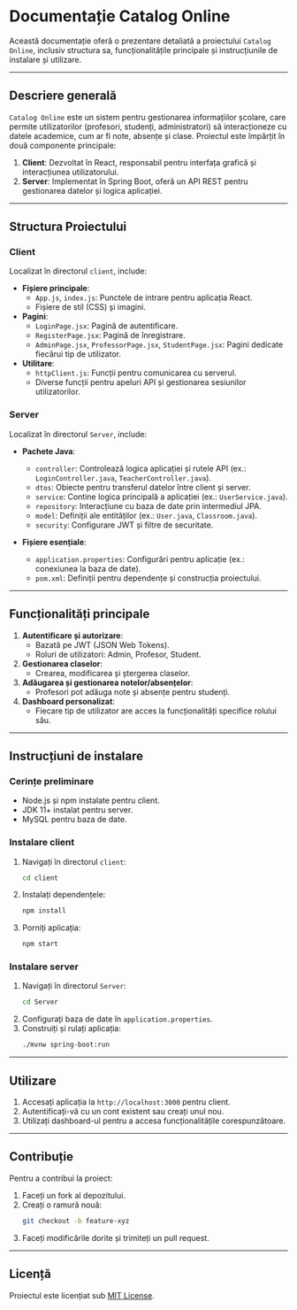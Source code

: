 # Documentație Catalog Online

Această documentație oferă o prezentare detaliată a proiectului `Catalog Online`, inclusiv structura sa, funcționalitățile principale și instrucțiunile de instalare și utilizare.

---

## Descriere generală

`Catalog Online` este un sistem pentru gestionarea informațiilor școlare, care permite utilizatorilor (profesori, studenți, administratori) să interacționeze cu datele academice, cum ar fi note, absențe și clase. Proiectul este împărțit în două componente principale:

1. **Client**: Dezvoltat în React, responsabil pentru interfața grafică și interacțiunea utilizatorului.
2. **Server**: Implementat în Spring Boot, oferă un API REST pentru gestionarea datelor și logica aplicației.

---

## Structura Proiectului

### Client

Localizat în directorul `client`, include:

- **Fișiere principale**:
  - `App.js`, `index.js`: Punctele de intrare pentru aplicația React.
  - Fișiere de stil (CSS) și imagini.
- **Pagini**:
  - `LoginPage.jsx`: Pagină de autentificare.
  - `RegisterPage.jsx`: Pagină de înregistrare.
  - `AdminPage.jsx`, `ProfessorPage.jsx`, `StudentPage.jsx`: Pagini dedicate fiecărui tip de utilizator.
- **Utilitare**:
  - `httpClient.js`: Funcții pentru comunicarea cu serverul.
  - Diverse funcții pentru apeluri API și gestionarea sesiunilor utilizatorilor.

### Server

Localizat în directorul `Server`, include:

- **Pachete Java**:
  - `controller`: Controlează logica aplicației și rutele API (ex.: `LoginController.java`, `TeacherController.java`).
  - `dtos`: Obiecte pentru transferul datelor între client și server.
  - `service`: Contine logica principală a aplicației (ex.: `UserService.java`).
  - `repository`: Interacțiune cu baza de date prin intermediul JPA.
  - `model`: Definiții ale entităților (ex.: `User.java`, `Classroom.java`).
  - `security`: Configurare JWT și filtre de securitate.

- **Fișiere esențiale**:
  - `application.properties`: Configurări pentru aplicație (ex.: conexiunea la baza de date).
  - `pom.xml`: Definiții pentru dependențe și construcția proiectului.

---

## Funcționalități principale

1. **Autentificare și autorizare**:
   - Bazată pe JWT (JSON Web Tokens).
   - Roluri de utilizatori: Admin, Profesor, Student.
2. **Gestionarea claselor**:
   - Crearea, modificarea și ștergerea claselor.
3. **Adăugarea și gestionarea notelor/absențelor**:
   - Profesori pot adăuga note și absențe pentru studenți.
4. **Dashboard personalizat**:
   - Fiecare tip de utilizator are acces la funcționalități specifice rolului său.

---

## Instrucțiuni de instalare

### Cerințe preliminare

- Node.js și npm instalate pentru client.
- JDK 11+ instalat pentru server.
- MySQL pentru baza de date.

### Instalare client

1. Navigați în directorul `client`:
   ```bash
   cd client
   ```
2. Instalați dependențele:
   ```bash
   npm install
   ```
3. Porniți aplicația:
   ```bash
   npm start
   ```

### Instalare server

1. Navigați în directorul `Server`:
   ```bash
   cd Server
   ```
2. Configurați baza de date în `application.properties`.
3. Construiți și rulați aplicația:
   ```bash
   ./mvnw spring-boot:run
   ```

---

## Utilizare

1. Accesați aplicația la `http://localhost:3000` pentru client.
2. Autentificați-vă cu un cont existent sau creați unul nou.
3. Utilizați dashboard-ul pentru a accesa funcționalitățile corespunzătoare.

---

## Contribuție

Pentru a contribui la proiect:
1. Faceți un fork al depozitului.
2. Creați o ramură nouă:
   ```bash
   git checkout -b feature-xyz
   ```
3. Faceți modificările dorite și trimiteți un pull request.

---

## Licență

Proiectul este licențiat sub [MIT License](LICENSE).

